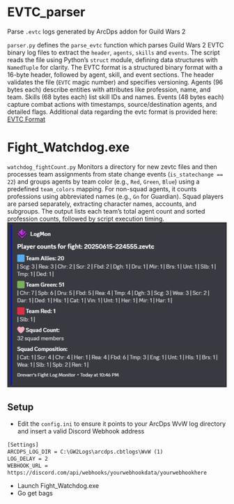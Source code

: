 # EVTC_parser
Parse `.evtc` logs generated by ArcDps addon for Guild Wars 2



`parser.py` defines the `parse_evtc` function which parses Guild Wars 2 EVTC binary log files to extract the `header`, `agents`, `skills` and `events`. The script reads the file using Python’s `struct` module, defining data structures with `NamedTuple` for clarity. The EVTC format is a structured binary format with a 16-byte header, followed by agent, skill, and event sections. The header validates the file (`EVTC` magic number) and specifies versioning. Agents (96 bytes each) describe entities with attributes like profession, name, and team. Skills (68 bytes each) list skill IDs and names. Events (48 bytes each) capture combat actions with timestamps, source/destination agents, and detailed flags. Additional data regarding the evtc format is provided here: [EVTC Format](evtc_format.md)

# Fight_Watchdog.exe
`watchdog_fightCount.py` Monitors a directory for new zevtc files and then processes team assignments from state change events (`is_statechange == 22`) and groups agents by team color (e.g., `Red`, `Green`, `Blue`) using a predefined `team_colors` mapping. For non-squad agents, it counts professions using abbreviated names (e.g., `Gn` for Guardian). Squad players are parsed separately, extracting character names, accounts, and subgroups. The output lists each team’s total agent count and sorted profession counts, followed by script execution timing.
![Fight-Watchdog-Screenshot](https://github.com/Drevarr/EVTC_parser/blob/main/FightMonitorScreenshot.png)

## Setup
-  Edit the `config.ini` to ensure it points to your ArcDps WvW log directory and insert a valid Discord Webhook address
```
[Settings]
ARCDPS_LOG_DIR = C:\GW2Logs\arcdps.cbtlogs\WvW (1)
LOG_DELAY = 2
WEBHOOK_URL = https://discord.com/api/webhooks/yourwebhookdata/yourwebhookhere
```
-  Launch Fight_Watchdog.exe
-  Go get bags
